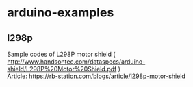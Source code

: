 # arduino-examples
## l298p
Sample codes of L298P motor shield ( http://www.handsontec.com/dataspecs/arduino-shield/L298P%20Motor%20Shield.pdf )  
Article: https://rb-station.com/blogs/article/l298p-motor-shield
